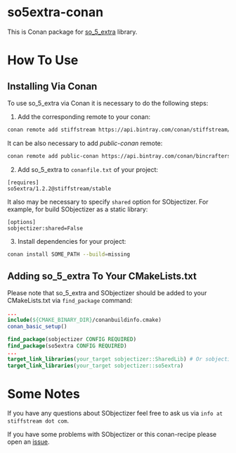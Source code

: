 # so5extra-conan
This is Conan package for [so_5_extra](https://stiffstream.com/en/products/so_5_extra.html) library.

# How To Use

## Installing Via Conan

To use so_5_extra via Conan it is necessary to do the following steps:

1. Add the corresponding remote to your conan:

```bash
conan remote add stiffstream https://api.bintray.com/conan/stiffstream/public
```
It can be also necessary to add _public-conan_ remote:
```bash
conan remote add public-conan https://api.bintray.com/conan/bincrafters/public-conan  
```

2. Add so_5_extra to `conanfile.txt` of your project:
```
[requires]
so5extra/1.2.2@stiffstream/stable
```
It also may be necessary to specify `shared` option for SObjectizer. For example, for build SObjectizer as a static library:
```
[options]
sobjectizer:shared=False
```

3. Install dependencies for your project:
```bash
conan install SOME_PATH --build=missing
```

## Adding so_5_extra To Your CMakeLists.txt

Please note that so_5_extra and SObjectizer should be added to your CMakeLists.txt via `find_package` command:
```cmake
...
include(${CMAKE_BINARY_DIR}/conanbuildinfo.cmake)
conan_basic_setup()

find_package(sobjectizer CONFIG REQUIRED)
find_package(so5extra CONFIG REQUIRED)
...
target_link_libraries(your_target sobjectizer::SharedLib) # Or sobjectizer::StaticLib
target_link_libraries(your_target sobjectizer::so5extra)
```

# Some Notes
If you have any questions about SObjectizer feel free to ask us via `info at stiffstream dot com`.

If you have some problems with SObjectizer or this conan-recipe please open an [issue](https://github.com/Stiffstream/so5extra-conan/issues).

